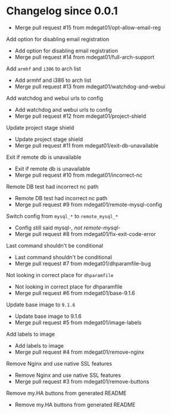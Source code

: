 # Changelog since 0.0.1
- Merge pull request #15 from mdegat01/opt-allow-email-reg

Add option for disabling email registration 
- Add option for disabling email registration 
- Merge pull request #14 from mdegat01/full-arch-support

Add `armhf` and `i386` to arch list 
- Add armhf and i386 to arch list 
- Merge pull request #13 from mdegat01/watchdog-and-webui

Add watchdog and webui urls to config 
- Add watchdog and webui urls to config 
- Merge pull request #12 from mdegat01/project-shield

Update project stage shield 
- Update project stage shield 
- Merge pull request #11 from mdegat01/exit-db-unavailable

Exit if remote db is unavailable 
- Exit if remote db is unavailable 
- Merge pull request #10 from mdegat01/incorrect-nc

Remote DB test had incorrect nc path 
- Remote DB test had incorrect nc path 
- Merge pull request #9 from mdegat01/remote-mysql-config

Switch config from `mysql_*` to `remote_mysql_*` 
- Config still said mysql-*, not remote-mysql-* 
- Merge pull request #8 from mdegat01/fix-exit-code-error

Last command shouldn't be conditional 
- Last command shouldn't be conditional 
- Merge pull request #7 from mdegat01/dhparamfile-bug

Not looking in correct place for `dhparamfile` 
- Not looking in correct place for dhparamfile 
- Merge pull request #6 from mdegat01/base-9.1.6

Update base image to `9.1.6` 
- Update base image to 9.1.6 
- Merge pull request #5 from mdegat01/image-labels

Add labels to image 
- Add labels to image 
- Merge pull request #4 from mdegat01/remove-nginx

Remove Nginx and use native SSL features 
- Remove Nginx and use native SSL features 
- Merge pull request #3 from mdegat01/remove-buttons

Remove my.HA buttons from generated README 
- Remove my.HA buttons from generated README 

